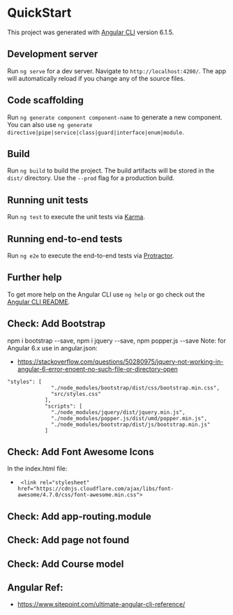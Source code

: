 # QuickStart

This project was generated with [Angular CLI](https://github.com/angular/angular-cli) version 6.1.5.

## Development server

Run `ng serve` for a dev server. Navigate to `http://localhost:4200/`. The app will automatically reload if you change any of the source files.

## Code scaffolding

Run `ng generate component component-name` to generate a new component. You can also use `ng generate directive|pipe|service|class|guard|interface|enum|module`.

## Build

Run `ng build` to build the project. The build artifacts will be stored in the `dist/` directory. Use the `--prod` flag for a production build.

## Running unit tests

Run `ng test` to execute the unit tests via [Karma](https://karma-runner.github.io).

## Running end-to-end tests

Run `ng e2e` to execute the end-to-end tests via [Protractor](http://www.protractortest.org/).

## Further help

To get more help on the Angular CLI use `ng help` or go check out the [Angular CLI README](https://github.com/angular/angular-cli/blob/master/README.md).

## Check: Add Bootstrap
npm i bootstrap --save, npm i jquery --save, npm popper.js --save
Note: for Angular 6.x use in angular.json:
* https://stackoverflow.com/questions/50280975/jquery-not-working-in-angular-6-error-enoent-no-such-file-or-directory-open
```
"styles": [
              "./node_modules/bootstrap/dist/css/bootstrap.min.css",
              "src/styles.css" 
            ],
            "scripts": [   
              "./node_modules/jquery/dist/jquery.min.js",
              "./node_modules/popper.js/dist/umd/popper.min.js",
              "./node_modules/bootstrap/dist/js/bootstrap.min.js"
            ]
```
## Check: Add Font Awesome Icons
In the index.html file:
* ``` <link rel="stylesheet" href="https://cdnjs.cloudflare.com/ajax/libs/font-awesome/4.7.0/css/font-awesome.min.css">```

## Check: Add app-routing.module

## Check: Add page not found

## Check: Add Course model


## Angular Ref:
* https://www.sitepoint.com/ultimate-angular-cli-reference/

